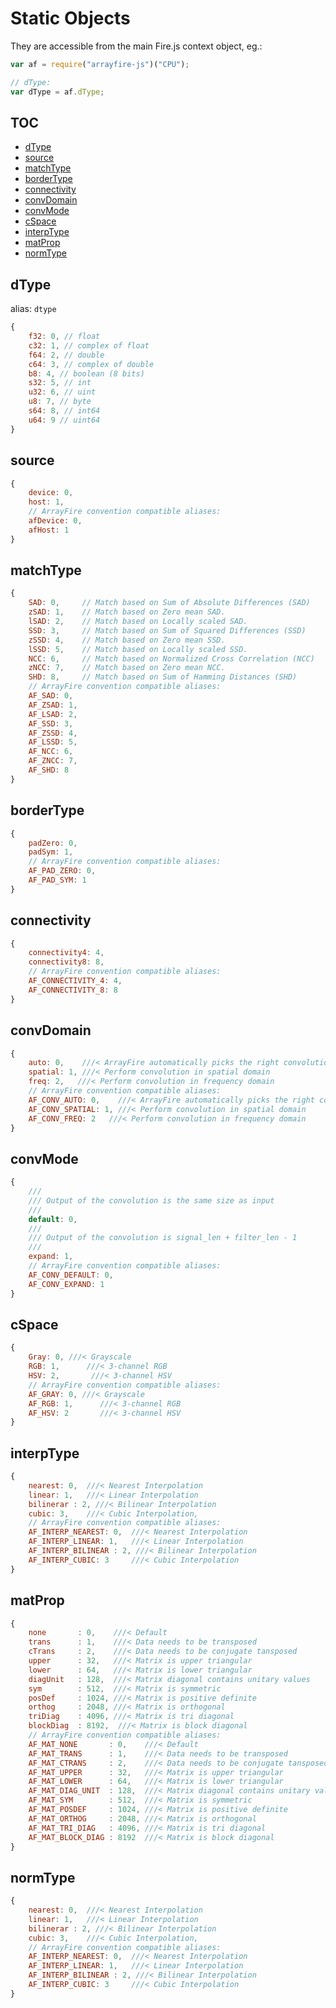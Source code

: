 # Static Objects

They are accessible from the main Fire.js context object, eg.:

```js
var af = require("arrayfire-js")("CPU");

// dType:
var dType = af.dType;
```

## TOC

<!-- START doctoc generated TOC please keep comment here to allow auto update -->
<!-- DON'T EDIT THIS SECTION, INSTEAD RE-RUN doctoc TO UPDATE -->


- [dType](#dtype)
- [source](#source)
- [matchType](#matchtype)
- [borderType](#bordertype)
- [connectivity](#connectivity)
- [convDomain](#convdomain)
- [convMode](#convmode)
- [cSpace](#cspace)
- [interpType](#interptype)
- [matProp](#matprop)
- [normType](#normtype)

<!-- END doctoc generated TOC please keep comment here to allow auto update -->

## dType

alias: `dtype`

```js
{
    f32: 0, // float
    c32: 1, // complex of float
    f64: 2, // double
    c64: 3, // complex of double
    b8: 4, // boolean (8 bits)
    s32: 5, // int
    u32: 6, // uint
    u8: 7, // byte
    s64: 8, // int64    
    u64: 9 // uint64
}
```

## source

```js
{
    device: 0,
    host: 1,
    // ArrayFire convention compatible aliases:
    afDevice: 0,  
    afHost: 1
}
```

## matchType

```js
{
    SAD: 0,     // Match based on Sum of Absolute Differences (SAD)
    zSAD: 1,    // Match based on Zero mean SAD.
    lSAD: 2,    // Match based on Locally scaled SAD.
    SSD: 3,     // Match based on Sum of Squared Differences (SSD)
    zSSD: 4,    // Match based on Zero mean SSD.
    lSSD: 5,    // Match based on Locally scaled SSD.
    NCC: 6,     // Match based on Normalized Cross Correlation (NCC)
    zNCC: 7,    // Match based on Zero mean NCC.
    SHD: 8,     // Match based on Sum of Hamming Distances (SHD)
    // ArrayFire convention compatible aliases:
    AF_SAD: 0,
    AF_ZSAD: 1,
    AF_LSAD: 2,
    AF_SSD: 3,
    AF_ZSSD: 4,
    AF_LSSD: 5,
    AF_NCC: 6,
    AF_ZNCC: 7,
    AF_SHD: 8
}
```

## borderType

```js
{
    padZero: 0,
    padSym: 1,
    // ArrayFire convention compatible aliases:
    AF_PAD_ZERO: 0,
    AF_PAD_SYM: 1
}
```

## connectivity

```js
{
    connectivity4: 4,
    connectivity8: 8,
    // ArrayFire convention compatible aliases:
    AF_CONNECTIVITY_4: 4,
    AF_CONNECTIVITY_8: 8
}
```

## convDomain

```js
{
    auto: 0,    ///< ArrayFire automatically picks the right convolution algorithm
    spatial: 1, ///< Perform convolution in spatial domain
    freq: 2,   ///< Perform convolution in frequency domain
    // ArrayFire convention compatible aliases:
    AF_CONV_AUTO: 0,    ///< ArrayFire automatically picks the right convolution algorithm
    AF_CONV_SPATIAL: 1, ///< Perform convolution in spatial domain
    AF_CONV_FREQ: 2   ///< Perform convolution in frequency domain
}
```

## convMode

```js
{
    ///
    /// Output of the convolution is the same size as input
    ///
    default: 0,
    ///
    /// Output of the convolution is signal_len + filter_len - 1
    ///
    expand: 1,
    // ArrayFire convention compatible aliases:
    AF_CONV_DEFAULT: 0,
    AF_CONV_EXPAND: 1
}
```

## cSpace

```js
{
    Gray: 0, ///< Grayscale
    RGB: 1,      ///< 3-channel RGB
    HSV: 2,       ///< 3-channel HSV
    // ArrayFire convention compatible aliases:
    AF_GRAY: 0, ///< Grayscale
    AF_RGB: 1,      ///< 3-channel RGB
    AF_HSV: 2       ///< 3-channel HSV
}
```

## interpType

```js
{
    nearest: 0,  ///< Nearest Interpolation
    linear: 1,   ///< Linear Interpolation
    bilinerar : 2, ///< Bilinear Interpolation
    cubic: 3,    ///< Cubic Interpolation,
    // ArrayFire convention compatible aliases:
    AF_INTERP_NEAREST: 0,  ///< Nearest Interpolation
    AF_INTERP_LINEAR: 1,   ///< Linear Interpolation
    AF_INTERP_BILINEAR : 2, ///< Bilinear Interpolation
    AF_INTERP_CUBIC: 3     ///< Cubic Interpolation
}
```

## matProp

```js
{
    none       : 0,    ///< Default
    trans      : 1,    ///< Data needs to be transposed
    cTrans     : 2,    ///< Data needs to be conjugate tansposed
    upper      : 32,   ///< Matrix is upper triangular
    lower      : 64,   ///< Matrix is lower triangular
    diagUnit   : 128,  ///< Matrix diagonal contains unitary values
    sym        : 512,  ///< Matrix is symmetric
    posDef     : 1024, ///< Matrix is positive definite
    orthog     : 2048, ///< Matrix is orthogonal
    triDiag    : 4096, ///< Matrix is tri diagonal
    blockDiag  : 8192,  ///< Matrix is block diagonal
    // ArrayFire convention compatible aliases:
    AF_MAT_NONE       : 0,    ///< Default
    AF_MAT_TRANS      : 1,    ///< Data needs to be transposed
    AF_MAT_CTRANS     : 2,    ///< Data needs to be conjugate tansposed
    AF_MAT_UPPER      : 32,   ///< Matrix is upper triangular
    AF_MAT_LOWER      : 64,   ///< Matrix is lower triangular
    AF_MAT_DIAG_UNIT  : 128,  ///< Matrix diagonal contains unitary values
    AF_MAT_SYM        : 512,  ///< Matrix is symmetric
    AF_MAT_POSDEF     : 1024, ///< Matrix is positive definite
    AF_MAT_ORTHOG     : 2048, ///< Matrix is orthogonal
    AF_MAT_TRI_DIAG   : 4096, ///< Matrix is tri diagonal
    AF_MAT_BLOCK_DIAG : 8192  ///< Matrix is block diagonal
}
```

## normType

```js
{
    nearest: 0,  ///< Nearest Interpolation
    linear: 1,   ///< Linear Interpolation
    bilinerar : 2, ///< Bilinear Interpolation
    cubic: 3,    ///< Cubic Interpolation,
    // ArrayFire convention compatible aliases:
    AF_INTERP_NEAREST: 0,  ///< Nearest Interpolation
    AF_INTERP_LINEAR: 1,   ///< Linear Interpolation
    AF_INTERP_BILINEAR : 2, ///< Bilinear Interpolation
    AF_INTERP_CUBIC: 3     ///< Cubic Interpolation
}
```